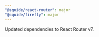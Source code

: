 ```yaml
---
"@squide/react-router": major
"@squide/firefly": major
---
```


Updated dependencies to React Router v7.
